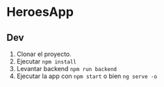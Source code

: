 # HeroesApp

## Dev 

1. Clonar el proyecto.
2. Ejecutar ```npm install```
3. Levantar backend ```npm run backend```
4. Ejecutar la app con ```npm start``` o bien ```ng serve -o```
